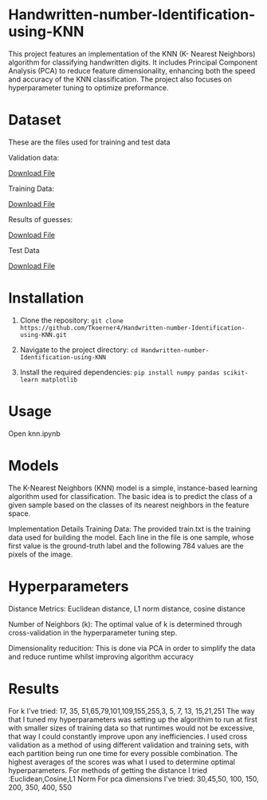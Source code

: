 # Handwritten-number-Identification-using-KNN
This project features an implementation of the KNN (K- Nearest Neighbors) algorithm for classifying handwritten digits. It includes Principal Component Analysis (PCA) to reduce feature dimensionality, enhancing both the speed and accuracy of the KNN classification. The project also focuses on hyperparameter tuning to optimize preformance.

# Dataset
These are the files used for training and test data

Validation data:

[Download File](validationData.txt)

Training Data:

[Download File](train.txt)

Results of guesses:

[Download File](hw1_Miner2_2.txt)

Test Data

[Download File](test.txt)

# Installation
1. Clone the repository:
  ```git clone https://github.com/Tkoerner4/Handwritten-number-Identification-using-KNN.git```

3. Navigate to the project directory:
  ```cd Handwritten-number-Identification-using-KNN```

4. Install the required dependencies:
  ```pip install numpy pandas scikit-learn matplotlib```

# Usage
Open knn.ipynb

# Models
The K-Nearest Neighbors (KNN) model is a simple, instance-based learning algorithm used for classification. The basic idea is to predict the class of a given sample based on the classes of its nearest neighbors in the feature space.

Implementation Details
Training Data: The provided train.txt is the training data used for building the model. Each line in the file is one sample, whose first value is the ground-truth label and the following 784 values are the pixels of the image.

# Hyperparameters 
Distance Metrics: Euclidean distance, L1 norm distance, cosine distance

Number of Neighbors (k): The optimal value of k is determined through cross-validation in the hyperparameter tuning step.

Dimensionality reducition: This is done via PCA in order to simplify the data and reduce runtime whilst improving algorithm accuracy

# Results

For k I've tried: 17, 35, 51,65,79,101,109,155,255,3, 5, 7,  13, 15,21,251
The way that I tuned my hyperparameters was setting up the algorithim to run at first with smaller sizes of training data so that runtimes would not be excessive, that way I could constantly improve upon any inefficiencies. I used cross validation as a method of using different validation and training sets, with each partition being run one time for every possible combination. The highest averages of the scores was what I used to determine optimal hyperparameters.
For methods of getting the distance I tried :Euclidean,Cosine,L1 Norm
For pca dimensions I've tried: 30,45,50, 100, 150, 200, 350, 400, 550

